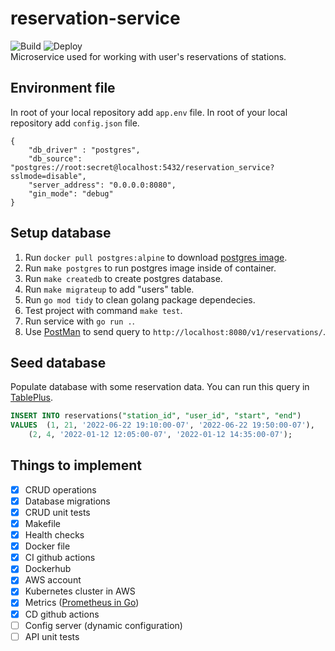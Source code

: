 # reservation-service
![Build](https://github.com/rso-project-2021/reservation-service/actions/workflows/build.yml/badge.svg)
![Deploy](https://github.com/rso-project-2021/reservation-service/actions/workflows/deploy.yml/badge.svg)  
Microservice used for working with user's reservations of stations.

## Environment file
In root of your local repository add `app.env` file.
In root of your local repository add `config.json` file.
```
{
    "db_driver" : "postgres",
    "db_source": "postgres://root:secret@localhost:5432/reservation_service?sslmode=disable",
    "server_address": "0.0.0.0:8080",
    "gin_mode": "debug"
}
```

## Setup database
1. Run `docker pull postgres:alpine` to download [postgres image](https://hub.docker.com/_/postgres).
2. Run `make postgres` to run postgres image inside of container.
3. Run `make createdb` to create postgres database.
4. Run `make migrateup` to add "users" table.
5. Run `go mod tidy` to clean golang package dependecies.
6. Test project with command `make test`.
7. Run service with `go run .`.
8. Use [PostMan](https://www.postman.com/) to send query to `http://localhost:8080/v1/reservations/`.

## Seed database
Populate database with some reservation data. You can run this query in [TablePlus](https://tableplus.com/).
```sql
INSERT INTO reservations("station_id", "user_id", "start", "end")
VALUES 	(1, 21, '2022-06-22 19:10:00-07', '2022-06-22 19:50:00-07'),
	(2, 4, '2022-01-12 12:05:00-07', '2022-01-12 14:35:00-07');
```

## Things to implement
- [x] CRUD operations
- [x] Database migrations
- [x] CRUD unit tests
- [x] Makefile
- [x] Health checks
- [x] Docker file
- [x] CI github actions
- [x] Dockerhub
- [x] AWS account
- [x] Kubernetes cluster in AWS
- [x] Metrics ([Prometheus in Go](https://prometheus.io/docs/guides/go-application/))
- [x] CD github actions
- [ ] Config server (dynamic configuration)
- [ ] API unit tests
